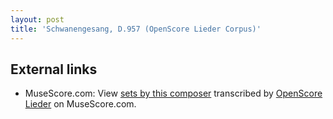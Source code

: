 ```yaml
---
layout: post
title: 'Schwanengesang, D.957 (OpenScore Lieder Corpus)'
---
```


## External links

- MuseScore.com: View [sets by this composer] transcribed by [OpenScore Lieder] on MuseScore.com.

[sets by this composer]: https://musescore.com/openscore-lieder-corpus/sets/5004836
[OpenScore Lieder]: https://musescore.com/openscore-lieder-corpus

